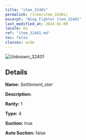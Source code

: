 ```yaml
---
title: "item_32401"
permalink: /item/item_32401/
excerpt: "Wing Fighter item_32401"
last_modified_at: 2024-01-09
locale: en
ref: "item_32401.md"
toc: false
classes: wide
---
```



 ![Unknown_32401](/images/item/Settlement_star_p.png)



## Details

 **Name:** *Settlement_star* 

 **Description:** 

 **Rarity:** 1 

 **Type:** 4 

 **Suction:** true 

 **Auto Suction:** false 


